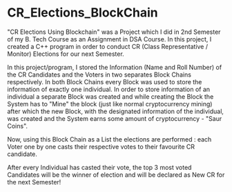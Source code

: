 # CR_Elections_BlockChain
"CR Elections Using Blockchain" was a Project which I did in 2nd Semester of my B. Tech Course as an Assignment in DSA Course. In this project, I created a C++ program in order to conduct CR (Class Representative / Monitor) Elections for our next Semester. 

In this project/program, I stored the Information (Name and Roll Number) of the CR Candidates and the Voters in two separates Block Chains respectively. In both Block Chains every Block was used to store the information of exactly one individual. In order to store information of an individual a separate Block was created and while creating the Block the System has to "Mine" the block (just like normal cryptocurrency mining) after which the new Block, with the designated information of the individual, was created and the System earns some amount of cryptocurrency - "Saur Coins". 

Now, using this Block Chain as a List the elections are performed : each Voter one by one casts their respective votes to their favourite CR candidate.

After every Individual has casted their vote, the top 3 most voted Candidates will be the winner of election and will be declared as New CR for the next Semester!
